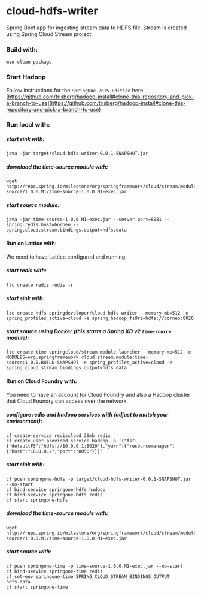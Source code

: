 cloud-hdfs-writer
=================

Spring Boot app for ingesting stream data to HDFS file. Stream is created using Spring Cloud Stream project.

### Build with:

    mvn clean package

### Start Hadoop

Follow instructions for the `SpringOne-2015-Edition` here [https://github.com/trisberg/hadoop-install#clone-this-repository-and-pick-a-branch-to-use](https://github.com/trisberg/hadoop-install#clone-this-repository-and-pick-a-branch-to-use)

### Run local with:

##### start sink with:
    java -jar target/cloud-hdfs-writer-0.0.1-SNAPSHOT.jar

##### download the time-source module with:
    wget http://repo.spring.io/milestone/org/springframework/cloud/stream/module/time-source/1.0.0.M1/time-source-1.0.0.M1-exec.jar

##### start source module::
    java -jar time-source-1.0.0.M1-exec.jar --server.port=8081 --spring.redis.host=borneo --spring.cloud.stream.bindings.output=hdfs.data

#### Run on Lattice with:

We need to have Lattice configured and running.

##### start redis with:
    ltc create redis redis -r

##### start sink with:
    ltc create hdfs springdeveloper/cloud-hdfs-writer --memory-mb=512 -e spring_profiles_active=cloud -e spring_hadoop_fsUri=hdfs://borneo:8020

##### start source using Docker (this starts a Spring XD v2 `time-source` module):
    ltc create time springcloud/stream-module-launcher --memory-mb=512 -e MODULES=org.springframework.cloud.stream.module:time-source:1.0.0.BUILD-SNAPSHOT -e spring_profiles_active=cloud -e spring_cloud_stream_bindings_output=hdfs.data

#### Run on Cloud Foundry with:

You need to have an account for Cloud Foundry and also a Hadoop cluster that Cloud Foundry can access over the network.

##### configure redis and hadoop services with (adjust to match your environment):
    cf create-service rediscloud 30mb redis
    cf create-user-provided-service hadoop -p '{"fs":{"defaultFS":"hdfs://10.0.0.1:8020"},"yarn":{"resourcemanager":{"host":"10.0.0.2","port":"8050"}}}'

##### start sink with:
    cf push springone-hdfs -p target/cloud-hdfs-writer-0.0.1-SNAPSHOT.jar --no-start
    cf bind-service springone-hdfs hadoop
    cf bind-service springone-hdfs redis
    cf start springone-hdfs

##### download the time-source module with:
    wget http://repo.spring.io/milestone/org/springframework/cloud/stream/module/time-source/1.0.0.M1/time-source-1.0.0.M1-exec.jar

##### start source with:
    cf push springone-time -p time-source-1.0.0.M1-exec.jar --no-start
    cf bind-service springone-time redis
    cf set-env springone-time SPRING_CLOUD_STREAM_BINDINGS_OUTPUT hdfs.data
    cf start springone-time


